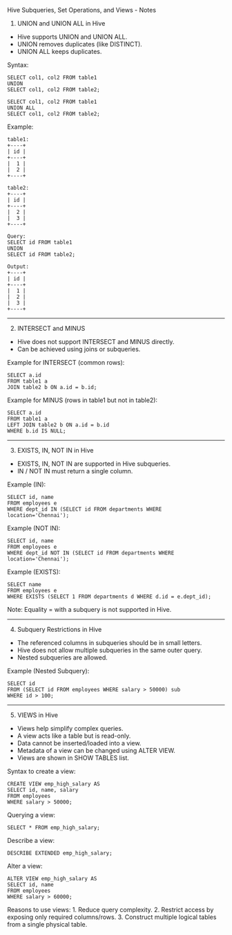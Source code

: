 Hive Subqueries, Set Operations, and Views - Notes

1. UNION and UNION ALL in Hive

-   Hive supports UNION and UNION ALL.
-   UNION removes duplicates (like DISTINCT).
-   UNION ALL keeps duplicates.

Syntax:

    SELECT col1, col2 FROM table1
    UNION
    SELECT col1, col2 FROM table2;

    SELECT col1, col2 FROM table1
    UNION ALL
    SELECT col1, col2 FROM table2;

Example:

    table1:
    +----+
    | id |
    +----+
    |  1 |
    |  2 |
    +----+

    table2:
    +----+
    | id |
    +----+
    |  2 |
    |  3 |
    +----+

    Query:
    SELECT id FROM table1
    UNION
    SELECT id FROM table2;

    Output:
    +----+
    | id |
    +----+
    |  1 |
    |  2 |
    |  3 |
    +----+

------------------------------------------------------------------------

2. INTERSECT and MINUS

-   Hive does not support INTERSECT and MINUS directly.
-   Can be achieved using joins or subqueries.

Example for INTERSECT (common rows):

    SELECT a.id
    FROM table1 a
    JOIN table2 b ON a.id = b.id;

Example for MINUS (rows in table1 but not in table2):

    SELECT a.id
    FROM table1 a
    LEFT JOIN table2 b ON a.id = b.id
    WHERE b.id IS NULL;

------------------------------------------------------------------------

3. EXISTS, IN, NOT IN in Hive

-   EXISTS, IN, NOT IN are supported in Hive subqueries.
-   IN / NOT IN must return a single column.

Example (IN):

    SELECT id, name
    FROM employees e
    WHERE dept_id IN (SELECT id FROM departments WHERE location='Chennai');

Example (NOT IN):

    SELECT id, name
    FROM employees e
    WHERE dept_id NOT IN (SELECT id FROM departments WHERE location='Chennai');

Example (EXISTS):

    SELECT name
    FROM employees e
    WHERE EXISTS (SELECT 1 FROM departments d WHERE d.id = e.dept_id);

Note: Equality = with a subquery is not supported in Hive.

------------------------------------------------------------------------

4. Subquery Restrictions in Hive

-   The referenced columns in subqueries should be in small letters.
-   Hive does not allow multiple subqueries in the same outer query.
-   Nested subqueries are allowed.

Example (Nested Subquery):

    SELECT id
    FROM (SELECT id FROM employees WHERE salary > 50000) sub
    WHERE id > 100;

------------------------------------------------------------------------

5. VIEWS in Hive

-   Views help simplify complex queries.
-   A view acts like a table but is read-only.
-   Data cannot be inserted/loaded into a view.
-   Metadata of a view can be changed using ALTER VIEW.
-   Views are shown in SHOW TABLES list.

Syntax to create a view:

    CREATE VIEW emp_high_salary AS
    SELECT id, name, salary
    FROM employees
    WHERE salary > 50000;

Querying a view:

    SELECT * FROM emp_high_salary;

Describe a view:

    DESCRIBE EXTENDED emp_high_salary;

Alter a view:

    ALTER VIEW emp_high_salary AS
    SELECT id, name
    FROM employees
    WHERE salary > 60000;

Reasons to use views: 1. Reduce query complexity. 2. Restrict access by
exposing only required columns/rows. 3. Construct multiple logical
tables from a single physical table.
